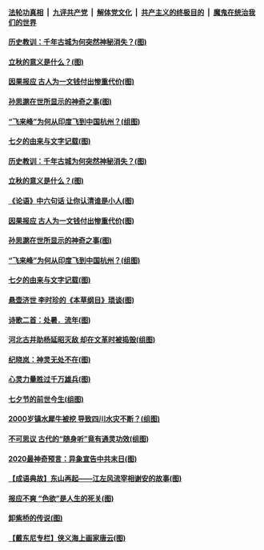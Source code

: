 

####  [法轮功真相](../../../../basic/blob/master/README.md?t=08281331) &nbsp;|&nbsp; [九评共产党](../../../../9ping.md/blob/master/README.md?t=08281331) &nbsp;|&nbsp; [解体党文化](../../../../jtdwh.md/blob/master/README.md?t=08281331)  &nbsp;|&nbsp; [共产主义的终极目的](../../../../gczydzjmd.md/blob/master/README.md?t=08281331) &nbsp;|&nbsp; [魔鬼在统治我们的世界](../../../../mgztzwmdsj.md/blob/master/README.md?t=08281331) 

#### [历史教训：千年古城为何突然神秘消失？(图)](../pages/p7/944232.md?t=08281331) 

#### [立秋的意义是什么？(图)](../pages/p7/944284.md?t=08281331) 

#### [因果报应 古人为一文钱付出惨重代价(图)](../pages/p7/944008.md?t=08281331) 

#### [孙思邈在世所显示的神奇之事(图)](../pages/p7/944197.md?t=08281331) 

#### [“飞来峰”为何从印度飞到中国杭州？(组图)](../pages/p7/944122.md?t=08281331) 

#### [七夕的由来与文字记载(图)](../pages/p7/944155.md?t=08281331) 

#### [历史教训：千年古城为何突然神秘消失？(图)](../pages/p7/944232.md?t=08281331) 

#### [立秋的意义是什么？(图)](../pages/p7/944284.md?t=08281331) 

#### [《论语》中六句话 让你认清谁是小人(图)](../pages/p7/944275.md?t=08281331) 

#### [因果报应 古人为一文钱付出惨重代价(图)](../pages/p7/944008.md?t=08281331) 

#### [孙思邈在世所显示的神奇之事(图)](../pages/p7/944197.md?t=08281331) 

#### [“飞来峰”为何从印度飞到中国杭州？(组图)](../pages/p7/944122.md?t=08281331) 

#### [七夕的由来与文字记载(图)](../pages/p7/944155.md?t=08281331) 

#### [悬壶济世 李时珍的《本草纲目》琐谈(图)](../pages/p7/944004.md?t=08281331) 

#### [诗歌二首：处暑．流年(图)](../pages/p7/944003.md?t=08281331) 

#### [河北古井助杨延昭灭敌 却在文革时被捣毁(组图)](../pages/p7/944009.md?t=08281331) 

#### [纪晓岚：神灵无处不在(图)](../pages/p7/943834.md?t=08281331) 

#### [心灵力量胜过千万雄兵(图)](../pages/p7/943837.md?t=08281331) 

#### [七夕节的前世今生(组图)](../pages/p7/943900.md?t=08281331) 

#### [2000岁镇水犀牛被挖 导致四川水灾不断？(组图)](../pages/p7/943852.md?t=08281331) 

#### [不可思议 古代的“随身听”竟有通灵功效(组图)](../pages/p7/943572.md?t=08281331) 

#### [2020最神奇预言：异象宣告中共末日(图)](../pages/p7/941640.md?t=08281331) 

#### [【成语典故】东山再起——江左风流宰相谢安的故事(图)](../pages/p7/943439.md?t=08281331) 

#### [报应不爽 “色欲”是人生的死关(图)](../pages/p7/943800.md?t=08281331) 

#### [卸紫桥的传说(图)](../pages/p7/943544.md?t=08281331) 

#### [【戴东尼专栏】侠义海上画家唐云(图)](../pages/p7/938748.md?t=08281331) 

